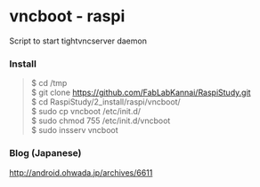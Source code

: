 # vncboot - raspi 
Script to start tightvncserver daemon

### Install
> $ cd /tmp <br/>
> $ git clone https://github.com/FabLabKannai/RaspiStudy.git <br/>
> $ cd RaspiStudy/2_install/raspi/vncboot/ <br/>
> $ sudo cp vncboot /etc/init.d/ <br/>
> $ sudo chmod 755 /etc/init.d/vncboot <br/>
> $ sudo insserv vncboot <br/>

### Blog (Japanese)
http://android.ohwada.jp/archives/6611
